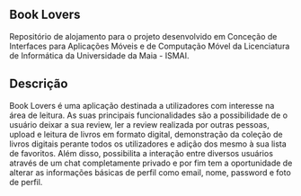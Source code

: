 
## Book Lovers
Repositório de alojamento para o projeto desenvolvido em Conceção de Interfaces para Aplicações Móveis e de Computação Móvel da Licenciatura de Informática da Universidade da Maia - ISMAI.

## Descrição
Book Lovers é uma aplicação destinada a utilizadores com interesse na área de leitura. As suas principais funcionalidades são a possibilidade de o usuário deixar a sua review, ler a review realizada por outras pessoas, upload e leitura de livros em formato digital, demonstração da coleção de livros digitais perante todos os utilizadores e adição dos mesmo à sua lista de favoritos. Além disso, possibilita a interação entre diversos usuários através de um chat completamente privado e por fim tem a oportunidade de alterar as informações básicas de perfil como email, nome, password e foto de perfil.
